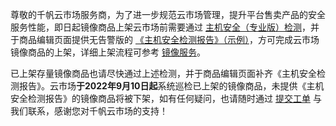 
尊敬的千帆云市场服务商，为了进一步规范云市场管理，提升平台售卖产品的安全服务性能，即日起镜像商品上架云市场前需要通过 [主机安全（专业版）检测](https://cloud.tencent.com/document/product/296/68755)，并于商品编辑页面提供无告警版的 [《主机安全检测报告》（示例）](https://qcloudimg.tencent-cloud.cn/raw/777e2cdde986d7340f712da7a862eabe.pdf)，方可完成云市场镜像商品的上架，详细上架流程可参考 [镜像服务](https://cloud.tencent.com/document/product/306/3019)。

已上架存量镜像商品也请尽快通过上述检测，并于商品编辑页面补齐《主机安全检测报告》。云市场**于2022年9月10日起**系统巡检已上架的镜像商品，未提供《主机安全检测报告》的镜像商品将被下架，如有任何疑问，也请随时通过 [提交工单](https://console.cloud.tencent.com/workorder/category?level1_id=1&level2_id=847&source=14&data_title=云市场（卖家）&level3_id=851&radio_title=其他问题&queue=3024&scene_code=12134&step=2) 与我们联系，感谢您对千帆云市场的支持！
